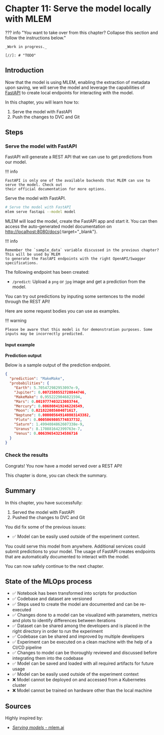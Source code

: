 # Chapter 11: Serve the model locally with MLEM

??? info "You want to take over from this chapter? Collapse this section and follow the instructions below."

    _Work in progress._

    [//]: # "TODO"

## Introduction

Now that the model is using MLEM, enabling the extraction of metadata upon saving, we will serve the
model and leverage the capabilities of [FastAPI](https://fastapi.tiangolo.com/) to create local
endpoints for interacting with the model.

In this chapter, you will learn how to:

1. Serve the model with FastAPI
2. Push the changes to DVC and Git

## Steps

### Serve the model with FastAPI

FastAPI will generate a REST API that we can use to get predictions from our
model.

!!! info

    FastAPI is only one of the available backends that MLEM can use to serve the model. Check out
    their official documentation for more options.

Serve the model with FastAPI.

```sh title="Execute the following command(s) in a terminal"
# Serve the model with FastAPI
mlem serve fastapi --model model
```

MLEM will load the model, create the FastAPI app and start it. You can then
access the auto-generated model documentation on <http://localhost:8080/docs>{:target="\_blank"}.

!!! info

    Remember the `sample_data` variable discussed in the previous chapter? This will be used by MLEM
    to generate the FastAPI endpoints with the right OpenAPI/Swagger specifications.

The following endpoint has been created:

- `/predict`: Upload a `png` or `jpg` image and get a prediction from the model.

You can try out predictions by inputing some sentences to the model through the
REST API!

Here are some request bodies you can use as examples.

!!! warning

    Please be aware that this model is for demonstration purposes. Some
    inputs may be incorrectly predicted.

#### Input example

**Prediction output**

Below is a sample output of the prediction endpoint.

```json
{
  "prediction": "MakeMake",
  "probabilities": {
    "Earth": 5.705472982953097e-9,
    "Jupiter": 0.0072588552720844746,
    "MakeMake": 0.9552229046821594,
    "Mars": 0.0019777403213083744,
    "Mercury": 0.006808419246226549,
    "Moon": 0.021822085604071617,
    "Neptune": 0.000005649140803143382,
    "Pluto": 0.0005069805774837732,
    "Saturn": 1.4994084862607338e-9,
    "Uranus": 8.170881642399763e-7,
    "Venus": 0.006396543234586716
  }
}
```
### Check the results

Congrats! You now have a model served over a REST API!

This chapter is done, you can check the summary.

## Summary

In this chapter, you have successfully:

1. Served the model with FastAPI
2. Pushed the changes to DVC and Git

You did fix some of the previous issues:

- ✅ Model can be easily used outside of the experiment context.

You could serve this model from anywhere. Additional services could submit
predictions to your model. The usage of FastAPI creates endpoints that are
automatically documented to interact with the model.

You can now safely continue to the next chapter.

## State of the MLOps process

- ✅ Notebook has been transformed into scripts for production
- ✅ Codebase and dataset are versioned
- ✅ Steps used to create the model are documented and can be re-executed
- ✅ Changes done to a model can be visualized with parameters, metrics and plots to identify
differences between iterations
- ✅ Dataset can be shared among the developers and is placed in the right
directory in order to run the experiment
- ✅ Codebase can be shared and improved by multiple developers
- ✅ Experiment can be executed on a clean machine with the help of a CI/CD
pipeline
- ✅ Changes to model can be thoroughly reviewed and discussed before integrating them into the codebase
- ✅ Model can be saved and loaded with all required artifacts for future usage
- ✅ Model can be easily used outside of the experiment context
- ❌ Model cannot be deployed on and accessed from a Kubernetes cluster
- ❌ Model cannot be trained on hardware other than the local machine

## Sources

Highly inspired by:

* [_Serving models_ - mlem.ai](https://mlem.ai/doc/user-guide/serving)
